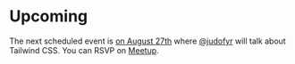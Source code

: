 # Upcoming

The next scheduled event is [on August 27th][0] where [@judofyr][1] will talk about Tailwind CSS. You can RSVP on [Meetup][0].

[0]: https://www.meetup.com/JAMstack-Oslo/events/263625758/
[1]: https://twitter.com/judofyr
